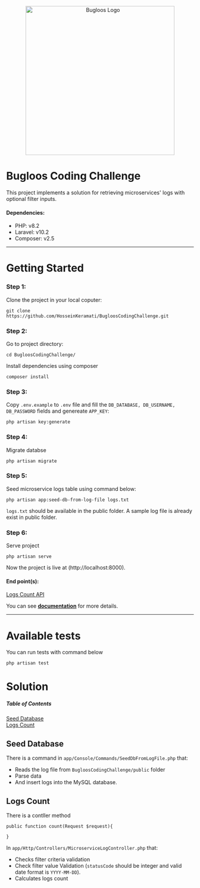 <p align="center"><a href="https://laravel.com" target="_blank"><img src="https://bugloos.nl/wp-content/uploads/Bugloos-Logo.svg" width="400" alt="Bugloos Logo"></a></p>


# Bugloos Coding Challenge

This project implements a solution for retrieving microservices' logs with optional filter inputs.

#### Dependencies:

- PHP: v8.2
- Laravel: v10.2
- Composer: v2.5

-------

# Getting Started

### Step 1:
Clone the project in your local coputer:

```
git clone https://github.com/HosseinKeramati/BugloosCodingChallenge.git
```

### Step 2:
Go to project directory:

```
cd BugloosCodingChallenge/
```
Install dependencies using composer

```
composer install
```

### Step 3:

Copy `.env.example` to `.env` file and fill the `DB_DATABASE, DB_USERNAME, DB_PASSWORD` fields and genereate `APP_KEY`:

```
php artisan key:generate
```

### Step 4:

Migrate databse

```
php artisan migrate
```

### Step 5:

Seed microservice logs table using command below:

```
php artisan app:seed-db-from-log-file logs.txt
```
`logs.txt` should be available in the public folder. A sample log file is already exist in public folder.

### Step 6:

Serve project
```
php artisan serve
```
Now the project is live at (http://localhost:8000).

#### End point(s):

[Logs Count API](http://localhost:8000/api/logs/count)

You can see [**documentation**](http://localhost:8000/api/documentation#/logs) for more details.

-------

# Available tests

You can run tests with command below

```
php artisan test
```

# Solution

##### Table of Contents

[Seed Database](#seed-database)  
[Logs Count](#logs-count)  

## Seed Database

There is a command in `app/Console/Commands/SeedDbFromLogFile.php` that:

- Reads the log file from `BugloosCodingChallenge/public` folder
- Parse data
- And insert logs into the MySQL database.

## Logs Count

There is a contller method 
```
public function count(Request $request){

}
```
In `app/Http/Controllers/MicroserviceLogController.php` that:

- Checks filter criteria validation
- Check filter value Validation (`statusCode` should be integer and valid date format is `YYYY-MM-DD`).
- Calculates logs count
